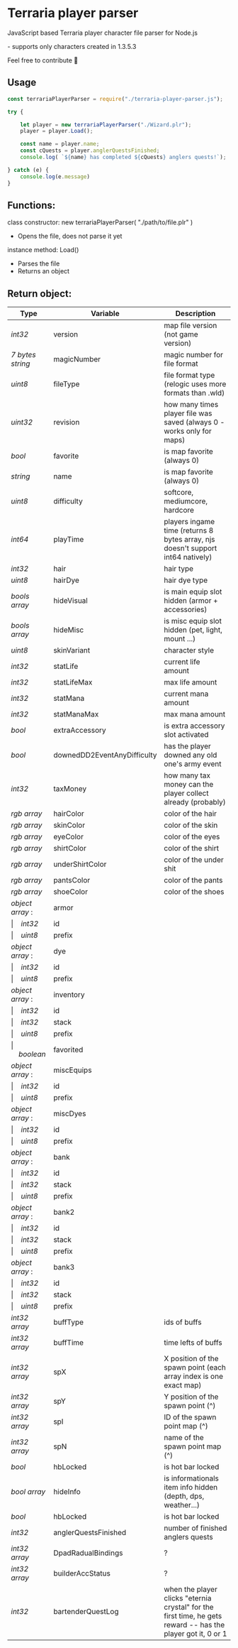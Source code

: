 <!--
  Title: terraria player parser
  Description: Terraria player character file parser
  Author: cokolele
  Tags: terraria, player file, file structure, file dumper, file format, documentation, data, parsing, parser, inventory viewer, tool
  -->

# Terraria player parser

JavaScript based Terraria player character file parser for Node.js

\- supports only characters created in 1.3.5.3

Feel free to contribute 🧙

## Usage 

```javascript
const terrariaPlayerParser = require("./terraria-player-parser.js");

try {

    let player = new terrariaPlayerParser("./Wizard.plr");
    player = player.Load();

    const name = player.name;
    const cQuests = player.anglerQuestsFinished;
    console.log( `${name} has completed ${cQuests} anglers quests!`);

} catch (e) {
    console.log(e.message)
}
```

## Functions:

  class constructor: new terrariaPlayerParser( "./path/to/file.plr" )
 - Opens the file, does not parse it yet


  instance method: Load()
 - Parses the file
 - Returns an object

## Return object:

Type | Variable | Description
--- | --- | ---
*int32* | version | map file version (not game version)
*7 bytes string* | magicNumber | magic number for file format
*uint8* | fileType | file format type (relogic uses more formats than .wld)
*uint32* | revision | how many times player file was saved (always 0 - works only for maps)
*bool* | favorite | is map favorite (always 0)
*string* | name | is map favorite (always 0)
*uint8* | difficulty | softcore, mediumcore, hardcore
*int64* | playTime | players ingame time (returns 8 bytes array, njs doesn't support int64 natively)
*int32* | hair | hair type
*uint8* | hairDye | hair dye type
*bools array* | hideVisual | is main equip slot hidden (armor + accessories)
*bools array* | hideMisc | is misc equip slot hidden (pet, light, mount ...)
*uint8* | skinVariant | character style
*int32* | statLife | current life amount
*int32* | statLifeMax | max life amount
*int32* | statMana | current mana amount
*int32* | statManaMax | max mana amount
*bool* | extraAccessory | is extra accessory slot activated
*bool* | downedDD2EventAnyDifficulty | has the player downed any old one's army event
*int32* | taxMoney | how many tax money can the player collect already (probably)
*rgb array* | hairColor | color of the hair
*rgb array* | skinColor | color of the skin
*rgb array* | eyeColor | color of the eyes
*rgb array* | shirtColor | color of the shirt
*rgb array* | underShirtColor | color of the under shit
*rgb array* | pantsColor | color of the pants
*rgb array* | shoeColor | color of the shoes
*object array* : | armor |
\|&nbsp;&nbsp;&nbsp;&nbsp;*int32* | id |
\|&nbsp;&nbsp;&nbsp;&nbsp;*uint8* | prefix |
*object array* : | dye |
\|&nbsp;&nbsp;&nbsp;&nbsp;*int32* | id |
\|&nbsp;&nbsp;&nbsp;&nbsp;*uint8* | prefix |
*object array* : | inventory |
\|&nbsp;&nbsp;&nbsp;&nbsp;*int32* | id |
\|&nbsp;&nbsp;&nbsp;&nbsp;*int32* | stack |
\|&nbsp;&nbsp;&nbsp;&nbsp;*uint8* | prefix |
\|&nbsp;&nbsp;&nbsp;&nbsp;*boolean* | favorited |
*object array* : | miscEquips |
\|&nbsp;&nbsp;&nbsp;&nbsp;*int32* | id |
\|&nbsp;&nbsp;&nbsp;&nbsp;*uint8* | prefix |
*object array* : | miscDyes |
\|&nbsp;&nbsp;&nbsp;&nbsp;*int32* | id |
\|&nbsp;&nbsp;&nbsp;&nbsp;*uint8* | prefix |
*object array* : | bank |
\|&nbsp;&nbsp;&nbsp;&nbsp;*int32* | id |
\|&nbsp;&nbsp;&nbsp;&nbsp;*int32* | stack |
\|&nbsp;&nbsp;&nbsp;&nbsp;*uint8* | prefix |
*object array* : | bank2 |
\|&nbsp;&nbsp;&nbsp;&nbsp;*int32* | id |
\|&nbsp;&nbsp;&nbsp;&nbsp;*int32* | stack |
\|&nbsp;&nbsp;&nbsp;&nbsp;*uint8* | prefix |
*object array* : | bank3 |
\|&nbsp;&nbsp;&nbsp;&nbsp;*int32* | id |
\|&nbsp;&nbsp;&nbsp;&nbsp;*int32* | stack |
\|&nbsp;&nbsp;&nbsp;&nbsp;*uint8* | prefix |
*int32 array* | buffType | ids of buffs
*int32 array* | buffTime | time lefts of buffs
*int32 array* | spX | X position of the spawn point (each array index is one exact map)
*int32 array* | spY | Y position of the spawn point (^)
*int32 array* | spI | ID of the spawn point map (^)
*int32 array* | spN | name of the spawn point map (^)
*bool* | hbLocked | is hot bar locked
*bool array* | hideInfo | is informationals item info hidden (depth, dps, weather...)
*bool* | hbLocked | is hot bar locked
*int32* | anglerQuestsFinished | number of finished anglers quests
*int32 array* | DpadRadualBindings | ?
*int32 array* | builderAccStatus | ?
*int32* | bartenderQuestLog | when the player clicks "eternia crystal" for the first time, he gets reward -- has the player got it, 0 or 1